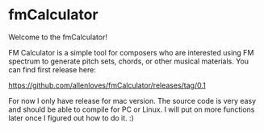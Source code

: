 fmCalculator
============

Welcome to the fmCalculator!

FM Calculator is a simple tool for composers who are interested using FM spectrum to generate pitch sets, chords, or other musical materials. You can find first release here:

https://github.com/allenloves/fmCalculator/releases/tag/0.1

For now I only have release for mac version.  The source code is very easy and should be able to compile for PC or Linux.  I will put on more functions later once I figured out how to do it.  :)